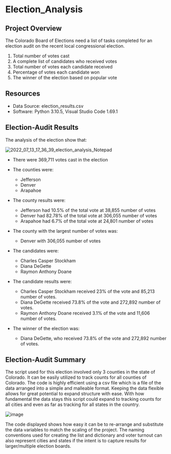 # Election_Analysis

## Project Overview
The Colorado Board of Elections need a list of tasks completed for an election audit on the recent local congressional election.

1. Total number of votes cast
2. A complete list of candidates who received votes
3. Total number of votes each candidate received
4. Percentage of votes each candidate won
5. The winner of the election based on popular vote

## Resources
- Data Source: election_results.csv
- Software: Python 3.10.5, Visual Studio Code 1.69.1

## Election-Audit Results
The analysis of the election show that:

![2022_07_13_17_36_39_election_analysis_Notepad](https://user-images.githubusercontent.com/86776606/178860126-02aafbcb-9d0b-46c3-b4a8-eb53f32cf5f8.png)


- There were 369,711 votes cast in the election

- The counties were: 
  - Jefferson
  - Denver
  - Arapahoe

- The county results were:
  - Jefferson had 10.5% of the total vote at 38,855 number of votes
  - Denver had 82.78% of the total vote at 306,055 number of votes
  - Arapahoe had 6.7% of the total vote at 24,801 number of votes

- The county with the largest number of votes was:
  - Denver with 306,055 number of votes

- The candidates were:
  - Charles Casper Stockham
  - Diana DeGette
  - Raymon Anthony Doane
  
- The candidate results were:
  - Charles Casper Stockham received 23% of the vote and 85,213 number of votes.
  - Diana DeGette received 73.8% of the vote and 272,892 number of votes.
  - Raymon Anthony Doane received 3.1% of the vote and 11,606 number of votes.

- The winner of the election was:
  - Diana DeGette, who received 73.8% of the vote and 272,892 number of votes.

## Election-Audit Summary
The script used for this election involved only 3 counties in the state of Colorado. It can be easily utilized to track counts for all counties of Colorado. The code is highly efficient using a csv file which is a file of the data arranged into a simple and malleable format. Keeping the data flexible allows for great potential to expand structure with ease. With how fundamental the data stays this script could expand to tracking counts for all cities and even as far as tracking for all states in the country.

![image](https://user-images.githubusercontent.com/86776606/178872425-9814fe4d-7dd0-4507-aea9-bb34b6d87c5c.png)

The code displayed shows how easy it can be to re-arrange and substitute the data variables to match the scaling of the project. The naming conventions used for creating the list and dictionary and voter turnout can also represent cities and states if the intent is to capture results for larger/multiple election boards.
